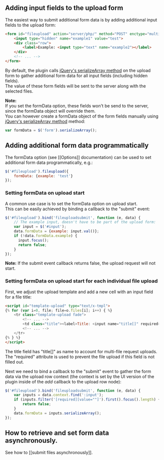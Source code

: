 ## Adding input fields to the upload form
The easiest way to submit additional form data is by adding additional input fields to the upload form:

```html
<form id="fileupload" action="server/php/" method="POST" enctype="multipart/form-data">
    <input type="hidden" name="example1" value="test">
    <div class="row">
        <label>Example: <input type="text" name="example2"></label>
    </div>
    <!-- ... -->
</form>
```

By default, the plugin calls [jQuery's serializeArray method](http://api.jquery.com/serializeArray) on the upload form to gather additional form data for all input fields (including hidden fields).  
The value of these form fields will be sent to the server along with the selected files.

**Note:**  
If you set the formData option, these fields won't be send to the server, since the formData object will override them.  
You can however create a formData object of the form fields manually using [jQuery's serializeArray method](http://api.jquery.com/serializeArray) method:

```js
var formData = $('form').serializeArray();
```

## Adding additional form data programmatically
The formData option (see [[Options]] documentation) can be used to set additional form data programmatically, e.g.:

```js
$('#fileupload').fileupload({
    formData: {example: 'test'}
});
```

### Setting formData on upload start
A common use case is to set the formData option on upload start.  
This can be easily achieved by binding a callback to the "submit" event:

```js
$('#fileupload').bind('fileuploadsubmit', function (e, data) {
    // The example input, doesn't have to be part of the upload form:
    var input = $('#input');
    data.formData = {example: input.val()};
    if (!data.formData.example) {
      input.focus();
      return false;
    }
});
```

**Note:**
If the submit event callback returns false, the upload request will not start.

### Setting formData on upload start for each individual file upload
First, we adjust the upload template and add a new cell with an input field for a file title:  

```html
<script id="template-upload" type="text/x-tmpl">
{% for (var i=0, file; file=o.files[i]; i++) { %}
    <tr class="template-upload fade">
        <!-- ... -->
        <td class="title"><label>Title: <input name="title[]" required></label></td>
        <!-- ... -->
    </tr>
{% } %}
</script>
```

The title field has "title[]" as name to account for multi-file request uploads. The "required" attribute is used to prevent the file upload if this field is not filled out.

Next we need to bind a callback to the "submit" event to gather the form data via the upload row context (the context is set by the UI version of the plugin inside of the *add* callback to the upload row node):

```js
$('#fileupload').bind('fileuploadsubmit', function (e, data) {
    var inputs = data.context.find(':input');
    if (inputs.filter('[required][value=""]').first().focus().length) {
        return false;
    }
    data.formData = inputs.serializeArray();
});
```

## How to retrieve and set form data asynchronously.
See how to [[submit files asynchronously]].


